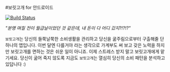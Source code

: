 #보릿고개 for 안드로이드

[![Build Status](https://travis-ci.org/RaySuhyunLee/boritgogae.svg?branch=master)](https://travis-ci.org/RaySuhyunLee/boritgogae)

*"분명 며칠 전이 월급날이었던 것 같은데, 내 돈이 다 어디 갔지?!?!?"*

`보릿고개`는 당신의 들쭉날쭉한 소비생활을 관리하고 당신을 굶주림으로부터 구출해줄 단 하나의 앱입니다. 이번 달엔 다를거야 라는 생각으로 가계부도 써 보고 갖은 노력을 하지만 보릿고개를 면하는 것은 쉬운 일이 아니죠. 이제 스트레스 받지 말고 보릿고개에게 맡기세요. 당신이 굶어 죽지 않도록 지금도 `보릿고개`는 열심히 당신의 소비 패턴을 분석하고 있답니다 :)
